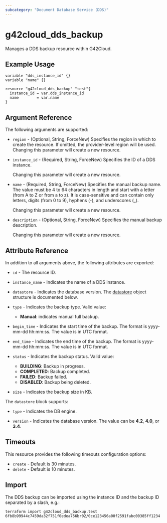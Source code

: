 ```yaml
---
subcategory: "Document Database Service (DDS)"
---
```


# g42cloud_dds_backup

Manages a DDS backup resource within G42Cloud.

## Example Usage

```hcl
variable "dds_instance_id" {}
variable "name" {}

resource "g42cloud_dds_backup" "test"{
  instance_id = var.dds_instance_id
  name        = var.name
}
```

## Argument Reference

The following arguments are supported:

* `region` - (Optional, String, ForceNew) Specifies the region in which to create the resource.
  If omitted, the provider-level region will be used. Changing this parameter will create a new resource.

* `instance_id` - (Required, String, ForceNew) Specifies the ID of a DDS instance.

  Changing this parameter will create a new resource.

* `name` - (Required, String, ForceNew) Specifies the manual backup name.
  The value must be 4 to 64 characters in length and start with a letter (from A to Z or from a to z).
  It is case-sensitive and can contain only letters, digits (from 0 to 9), hyphens (-), and underscores (_).

  Changing this parameter will create a new resource.

* `description` - (Optional, String, ForceNew) Specifies the manual backup description.

  Changing this parameter will create a new resource.

## Attribute Reference

In addition to all arguments above, the following attributes are exported:

* `id` - The resource ID.

* `instance_name` - Indicates the name of a DDS instance.

* `datastore` - Indicates the database version.
  The [datastore](#dds_datastore) object structure is documented below.

* `type` - Indicates the backup type. Valid value:
  + **Manual**: indicates manual full backup.

* `begin_time` - Indicates the start time of the backup. The format is yyyy-mm-dd hh:mm:ss. The value is in UTC format.

* `end_time` - Indicates the end time of the backup. The format is yyyy-mm-dd hh:mm:ss. The value is in UTC format.

* `status` - Indicates the backup status. Valid value:
  + **BUILDING**: Backup in progress.
  + **COMPLETED**: Backup completed.
  + **FAILED**: Backup failed.
  + **DISABLED**: Backup being deleted.

* `size` - Indicates the backup size in KB.

<a name="dds_datastore"></a>
The `datastore` block supports:

* `type` - Indicates the DB engine.

* `version` - Indicates the database version. The value can be **4.2**, **4.0**, or **3.4**.

## Timeouts

This resource provides the following timeouts configuration options:

* `create` - Default is 30 minutes.
* `delete` - Default is 10 minutes.

## Import

The DDS backup can be imported using the instance ID and the backup ID separated by a slash, e.g.:

```shell
terraform import g42cloud_dds_backup.test 6fb8b99944c7459da32f751f0edea756br02/0ce123456a00f2591fabc00385ff1234
```
